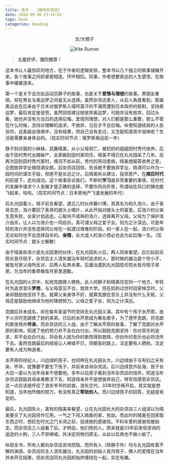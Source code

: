```yaml
---
title: 读书 - 《解忧杂货店》
date: 2016-09-30 23:14:53
tags: book
categories: Reading
---
```


<center>文/大橙子

![Kite Runner](/images/jyzhd.jpg)

</center>

> **五星好评，强烈推荐！**

这本书让人最惊叹的地方，在于作者的逻辑安排，整本书以几个独立的故事铺展开来，各个故事之间却紧密相连，环环相扣。同事，作者想要表达的人生感悟，在故事中缓缓道来。

第一个是关于击剑女运动员静子的故事，也是关于**爱情与理想**的故事。男朋友重病，却在男友与奥运梦之间是无从选择。虽然杂货店里人，从后人角度看到，那届奥运会在后来由于日本对俄罗斯入侵阿富汗的不满而遭到日本政府的抵制，坚持奥运梦，最后肯定是徒劳。虽然回信建议她放弃奥运梦，可她并没有放弃，回过头看，她也并没有为当日的选择后悔。爱情同理想，对人们都是那么重要，那么不管在什么时候，坚持对理解的追求，不放弃，日后才不会后悔。纵使知道结局的人告诉你，这条路会很艰辛，没有结果，但自己没有走过，又怎能知道其中滋味呢？生活是需要亲身体会的。（现实时间节点：俄罗斯奥运前一年）

静子斜对面的小妹妹，武藤晴美，从小父母双亡，被奶奶的姐姐田村秀代收养。后由于田村秀代女婿破产，全家搬到田村家同住，晴美不得已在丸光园呆了几年。后再次回到田村秀代家时，境况不如从前，秀代的劳动患病，晴美想报答收养之恩，企图放弃学业做陪酒女郎。后杂货店回信，告诉她不要放弃学业，陪酒可以作为一段时间的谋生手段，但绝不是长远之计。后晴美听从建议，投资房产，在**顺应时代**的前提下，走向成功。这个故事告诉我们，不断的**学习**是非常重要的事情，在时代的发展中谋求个人发展才是正确的选择，不要你风向形势，所谓站在风口的猪也能飞起来，哈哈。（现实时间节点：日本房地产飞速发展的年代）

后丸光园着火，晴子前去看望，遇见儿时伙伴藤川博，其真名为和久浩介。由于表哥去世，浩介要回了表哥的披头士唱片，从此开始对披头士的喜爱。后浩介的父亲生意失败，全家计划逃走。心智尚不成熟的浩介，选择离开父母。父母为了保护浩介自杀，让人以为浩介也一同自杀。真可谓父母之爱子女，则为之计深远。可是年轻的浩介并没有选择同父母在一起渡过艰难的阶段。如一家人在一起，浩介的父母无论如何也不会选择自杀的。**亲情**，长大成人的浩介想必也会为此后悔一生。（现实时间节点：披头士解散）

由于晴美和浩介是丸光园里的伙伴，在丸光园失火后，两人同来看望。后忆起前任院长皆月晓子，杂货店主人浪矢雄治年轻时追求的人。那时候的雄治是个穷小子，被皆月家父母所反对，后两人私奔未果。后雄治遇到丸光园现任院长皆月晓子弟弟，为当年的鲁莽像皆月家里道歉。

在丸光园的火灾中，松岗克朗救人牺牲。此人同静子和晴美住在同一个地方，年轻时为追求音乐**梦想**，与父母意见不合，放弃大学。但在奶奶过世时回家悼念时，父亲却鼓励他坚持下去。就算父亲身体不好，就算克朗在音乐上并没有什么天赋，父母还是鼓励他继续为他的理想努力。父母之爱子女，则为之计深远。

克朗后并未成名，却在每年圣诞节时坚持去丸光园义演。其中有个孩子水芹原，由于火灾时克朗救了她的弟弟。日后的水芹原成为著名歌手，为了感怀克朗，将克朗的歌发扬并**传承**。而杂货店的三人组，由于了解水芹原的故事，了解了克朗对水芹原的影响，知道了他的努力并不会白白付出，所以鼓励克朗坚持：你对音乐的追求，并不会白白付出，将会有人因为你的歌而得到救赎，你创作的音乐也必将流传下去。虽然克朗最后的结局让人唏嘘不已，但朝圣的路上，注定要有人牺牲，注定要有人成为殉道者。

水芹原的经纪人，川边绿的孩子，也同样在丸光园长大。川边绿由于与有妇之夫有染，怀孕，犹豫要不要生下孩子，并前来咨询杂货店。后川边绿意外坠海，孩子长大后一直以为当年母亲不想要他。多年以后孩子看到当年杂货店的信件，知道当年杂货店鼓励其母亲勇敢活下去，知道母亲并不是想放弃自己，特写信感恩杂货店。这一点应该是呼应了浪矢爷爷的初衷。浪矢交代，33年时空再开启，其实就是想知道，当年他所做的努力，有没有真正**帮助别人**。而川边绿孩子的回答，无疑是肯定的。

最后，丸光园失火，富有的晴美来看望，让在丸光园长大的杂货店三人组误以为晴美要买了丸光园另作它用，一气之下闯入晴美的家，抢劫。而此时的晴美在回家取东西之时，想赶在时光之门关闭之前，投递她的感谢信。不料车里的感谢信被劫走。而杂货店三人组看了后，才明白，他们抢的人，原来就是33年前来信咨询的迷途的小狗，三人不禁唏嘘。并决定将物归原主，从此以后再也不做小偷了。
 
纵观全书，所有人都向杂货店咨询烦恼，而所有人（除静子外）均与丸光园有着不解的渊源。杂货店的主人浪矢雄治，丸光园的创始人皆月晓子，俩人的爱情在当年并未开花结果，但杂货店同丸光园却始终缠绕在一起。实在有趣。
